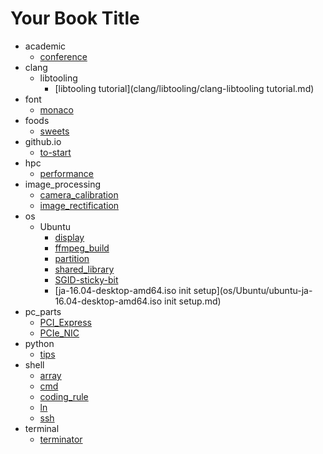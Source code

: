 # Your Book Title

- academic
  * [conference](academic/HPC-conference.md)
- clang
  - libtooling
    * [libtooling tutorial](clang/libtooling/clang-libtooling tutorial.md)
- font
  * [monaco](font/monaco.md)
- foods
  * [sweets](foods/sweets.md)
- github.io
  * [to-start](github.io/how-to-start.md)
- hpc
  * [performance](hpc/performance.md)
- image_processing
  * [camera_calibration](image_processing/camera_calibration.md)
  * [image_rectification](image_processing/image_rectification.md)
- os
  - Ubuntu
    * [display](os/Ubuntu/dual-display.md)
    * [ffmpeg_build](os/Ubuntu/ffmpeg_build.md)
    * [partition](os/Ubuntu/partition.md)
    * [shared_library](os/Ubuntu/shared_library.md)
    * [SGID-sticky-bit](os/Ubuntu/SUID-SGID-sticky-bit.md)
    * [ja-16.04-desktop-amd64.iso init setup](os/Ubuntu/ubuntu-ja-16.04-desktop-amd64.iso init setup.md)
- pc_parts
  * [PCI_Express](pc_parts/PCI_Express.md)
  * [PCIe_NIC](pc_parts/PCIe_NIC.md)
- python
  * [tips](python/tips.md)
- shell
  * [array](shell/array.md)
  * [cmd](shell/cmd.md)
  * [coding_rule](shell/coding_rule.md)
  * [ln](shell/ln.md)
  * [ssh](shell/ssh.md)
- terminal
  * [terminator](terminal/terminator.md)
